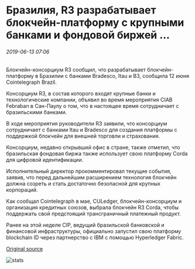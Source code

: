 # Бразилия, R3 разрабатывает блокчейн-платформу с крупными банками и фондовой биржей ...

###### 2019-06-13 07:06

Блокчейн-консорциум R3 сообщил, что разрабатывает блокчейн-платформу в Бразилии с банками Bradesco, Itau и B3, сообщила 12 июня Cointelegraph Brazil.

Консорциум R3, в состав которого входят крупные банки и технологические компании, объявил во время мероприятия CIAB Febraban в Сан-Паулу о том, что в настоящее время сотрудничает с бразильскими банками.

В ходе мероприятия руководители R3 заявили, что консорциум сотрудничает с банками Itau и Bradesco для создания платформы с поддержкой блокчейн для внешней торговли и страхования.

Консорциум, недавно открывший офис в стране, также отметил, что бразильская фондовая биржа также использует свою платформу Corda для цифровой идентификации.

Исполнительный директор прокомментировал текущие события, заявив, что перед дальнейшим расширением технология блокчейн должна созреть и стать достаточно безопасной для крупных корпораций.

Как сообщал Cointelegraph в мае, CULedger, блокчейн-консорциум и организация кредитных союзов, выбрала блокчейн R3 Corda, чтобы поддержать свой предстоящий трансграничный платежный продукт.

Ранее на этой неделе CIP, ведущий бразильской банковской и финансовой инфраструктуры, официально запустил свою платформу blockchain ID через партнерство с IBM с помощью Hyperledger Fabric.

[Original source](https://cointelegraph.com/news/brazil-r3-develops-blockchain-platform-with-major-banks-and-stock-exchange)

![stats](https://c.statcounter.com/11760860/0/a89fa40b/1/ "stats")